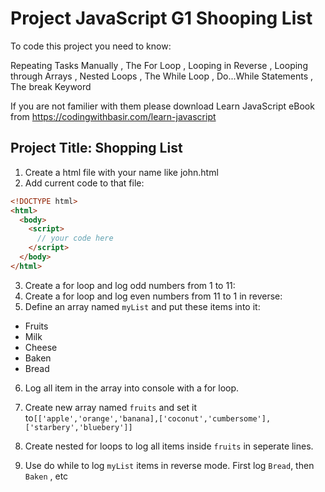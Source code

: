 # Project JavaScript G1 Shooping List

To code this project you need to know:

Repeating Tasks Manually
, The For Loop
, Looping in Reverse
, Looping through Arrays
, Nested Loops
, The While Loop
, Do...While Statements
, The break Keyword

If you are not familier with them please download Learn JavaScript eBook from https://codingwithbasir.com/learn-javascript

## Project Title: Shopping List

1. Create a html file with your name like john.html
2. Add current code to that file:

```html
<!DOCTYPE html>
<html>
  <body>
    <script>
      // your code here
    </script>
  </body>
</html>
```

3. Create a for loop and log odd numbers from 1 to 11:
4. Create a for loop and log even numbers from 11 to 1 in reverse:
5. Define an array named `myList` and put these items into it:

- Fruits
- Milk
- Cheese
- Baken
- Bread

6. Log all item in the array into console with a for loop.

7. Create new array named `fruits` and set it to`[['apple','orange','banana],['coconut','cumbersome'],['starbery','bluebery']]`

8. Create nested for loops to log all items inside `fruits` in seperate lines.

9. Use do while to log `myList` items in reverse mode. First log `Bread`, then `Baken` , etc
